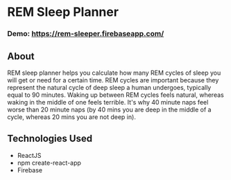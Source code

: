 # REM Sleep Planner #

### Demo: https://rem-sleeper.firebaseapp.com/ ###

## About ##
REM sleep planner helps you calculate how many REM cycles of sleep you will get or need for a certain time. REM cycles are important because they represent the natural cycle of deep sleep a human undergoes, typically equal to 90 minutes. Waking up between REM cycles feels natural, whereas waking in the middle of one feels terrible. It's why 40 minute naps feel worse than 20 minute naps (by 40 mins you are deep in the middle of a cycle, whereas 20 mins you are not deep in).

## Technologies Used ##
- ReactJS
- npm create-react-app
- Firebase
